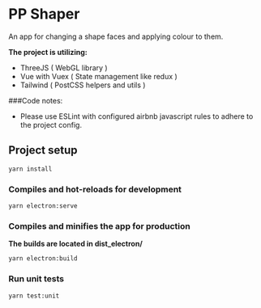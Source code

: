 # PP Shaper

An app for changing a shape faces and applying colour to them.

**The project is utilizing:**
 * ThreeJS ( WebGL library )
 * Vue with Vuex ( State management like redux )
 * Tailwind ( PostCSS helpers and utils )

###Code notes:
 * Please use ESLint with configured airbnb javascript rules to
adhere to the project config.

## Project setup
```
yarn install
```

### Compiles and hot-reloads for development
```
yarn electron:serve
```

### Compiles and minifies the app for production
**The builds are located in dist_electron/**
```
yarn electron:build
```

### Run unit tests
```
yarn test:unit
```
